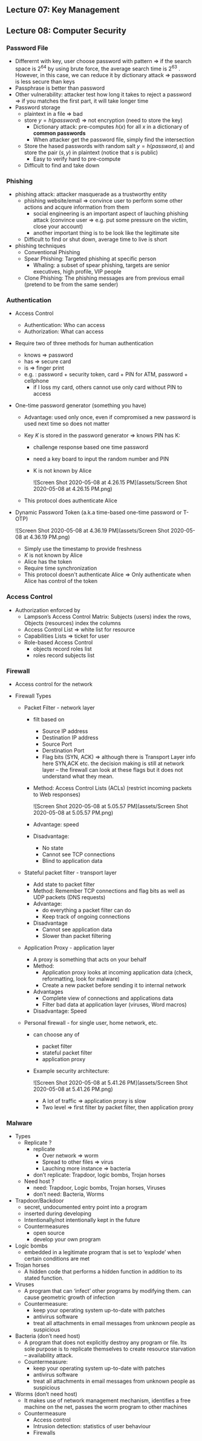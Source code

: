 ## Lecture 07: Key Management



## Lecture 08: Computer Security

### Password File

* Differernt with key, user choose password with pattern => if the search space is $2^{64}$ by using brute force, the average search time is $2^{63}$ . However, in this case, we can reduce it by dictionary attack => password is less secure than keys
* Passphrase is better than password
* Other vulnerability: attacker test how long it takes to reject a password => if you matches the first part, it will take longer time
* Password storage
  * plaintext in a file => bad
  * store $y = h(password)$ => not encryption (need to store the key)
    * Dictionary attack: pre-computes $h(x)$ for all $x$ in a dictionary of **common passwords**
    * When attacker get the password file, simply find the intersection
  * Store the hased passwords with random salt $y = h(password, s)$ and store the pair $(s,y)$ in plaintext (notice that $s$ is public) 
    * Easy to verify hard to pre-compute
  * Difficult to find and take down

### Phishing

* phishing attack: attacker masquerade as a trustworthy entity
  * phishing website/email => convince user to perform some other actions and acqure information from them
    * social engineering is an important aspect of lauching phishing attack (convince user => e.g. put some pressure on the victim, close your account)
    * another important thing is to be look like the legitimate site
  * Difficult to find or shut down, average time to live is short
* phishing techniques
  * Conventional Phishing
  * Spear Phishing: Targeted phishing at specific person
    * Whaling: a subset of spear phishing, targets are senior executives, high profile, VIP people
  * Clone Phishing: The phishing messages are from previous email (pretend to be from the same sender)

### Authentication

* Access Control

  * Authentication: Who can access
  * Authorization: What can access

* Require two of three methods for human authentication

  * knows => password
  * has => secure card
  * is => finger print
  * e.g. : password + security token, card + PIN for ATM, password + cellphone
    * if I loss my card, others cannot use only card without PIN to access

* One-time password generator (something you have)

  * Advantage: used only once, even if compromised a new password is used next time so does not matter

  * Key $K$ is stored in the password generator => knows PIN has K:

    * challenge response based one time password

    * need a key board to input the random number and PIN

    * K is not known by Alice

      ![Screen Shot 2020-05-08 at 4.26.15 PM](assets/Screen Shot 2020-05-08 at 4.26.15 PM.png)

  * This protocol does authenticate Alice

* Dynamic Password Token  (a.k.a time-based one-time password or T-OTP)

  ![Screen Shot 2020-05-08 at 4.36.19 PM](assets/Screen Shot 2020-05-08 at 4.36.19 PM.png)

  * Simply use the timestamp to provide freshness
  * $K$ is not known by Alice
  * Alice has the token
  * Require time synchronization
  * This protocol doesn't authenticate Alice => Only authenticate when Alice has control of the token

### Access Control

* Authorization enforced by 
  * Lampson’s Access Control Matrix: Subjects (users) index the rows, Objects (resources) index the columns
  * Access Control List => white list for resource
  * Capabilities Lists => ticket for user
  * Role-based Access Control
    * objects record roles list
    * roles record subjects list

### Firewall

* Access control for the network

* Firewall Types
  * Packet Filter - network layer

    * filt based on

      * Source IP address
      * Destination IP address
      * Source Port
      * Derstination Port
      * Flag bits (SYN, ACK) =>  although there is Transport Layer info here SYN,ACK etc. the decision making is still at network layer – the firewall can look at these flags but it does not understand what they mean.

    * Method: Access Control Lists (ACLs) (restrict incoming packets to Web responses)

      ![Screen Shot 2020-05-08 at 5.05.57 PM](assets/Screen Shot 2020-05-08 at 5.05.57 PM.png)

    * Advantage: speed

    * Disadvantage: 

      * No state
      * Cannot see TCP connections
      * Blind to application data

  * Stateful packet filter - transport layer

    * Add state to packet filter
    * Method: Remember TCP connections and flag bits as well as UDP packets (DNS requests)
    * Advantage:
      * do everything a packet filter can do
      * Keep track of ongoing connections
    * Disadvantage
      * Cannot see application data
      * Slower than packet filtering

  * Application Proxy - application layer

    * A proxy is something that acts on your behalf
    * Method: 
      * Application proxy looks at incoming application data (check, reformatting, look for malware)
      * Create a new packet before sending it to internal network
    * Advantages 
      * Complete view of connections and applications data 
      * Filter bad data at application layer (viruses, Word macros)
    * Disadvantage: Speed

  * Personal firewall - for single user, home network, etc.

    * can choose any of 

      * packet filter
      * stateful packet filter
      * application proxy

    * Example security architecture: 

      ![Screen Shot 2020-05-08 at 5.41.26 PM](assets/Screen Shot 2020-05-08 at 5.41.26 PM.png)

      * A lot of traffic => application proxy is slow
      * Two level => first filter by packet filter, then application proxy

### Malware

* Types
  * Replicate ?
    * replicate
      * Over network => worm
      * Spread to other files => virus
      * Lauching more instance => bacteria
    * don’t replicate: Trapdoor, logic bombs, Trojan horses
  * Need host ?
    * need: Trapdoor, Logic bombs, Trojan horses, Viruses
    * don’t need: Bacteria, Worms
* Trapdoor/Backdoor
  * secret, undocumented entry point into a program
  * inserted during developing
  * Intentionally/not intentionally kept in the future
  * Countermeasures
    * open source
    * develop your own program
* Logic bombs
  * embedded in a legitimate program that is set to ‘explode’ when certain conditions are met
* Trojan horses
  * A hidden code that performs a hidden function in addition to its stated function.
* Viruses
  * A program that can ‘infect’ other programs by modifying them. can cause geometric growth of infection
  * Countermeasure: 
    * keep your operating system up-to-date with patches 
    * antivirus software 
    * treat all attachments in email messages from unknown people as suspicious 
* Bacteria (don’t need host)
  * A program that does not explicitly destroy any program or file. Its sole purpose is to replicate themselves to create resource starvation – availability attack.
  * Countermeasure: 
    * keep your operating system up-to-date with patches 
    * antivirus software 
    * treat all attachments in email messages from unknown people as suspicious 
* Worms (don’t need host)
  * It makes use of network management mechanism, identifies a free machine on the net, passes the worm program to other machines
  * Countermeasure
    * Access control
    * Intrusion detection: statistics of user behaviour
    * Firewalls